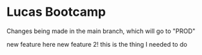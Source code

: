 # Lucas Bootcamp

Changes being made in the main branch, which will go to "PROD"

new feature here
new feature 2!
this is the thing I needed to do